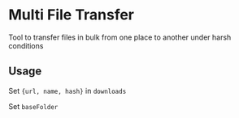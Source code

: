 # Multi File Transfer
Tool to transfer files in bulk from one place to another under harsh conditions


## Usage

Set `{url, name, hash}` in `downloads`

Set `baseFolder`
